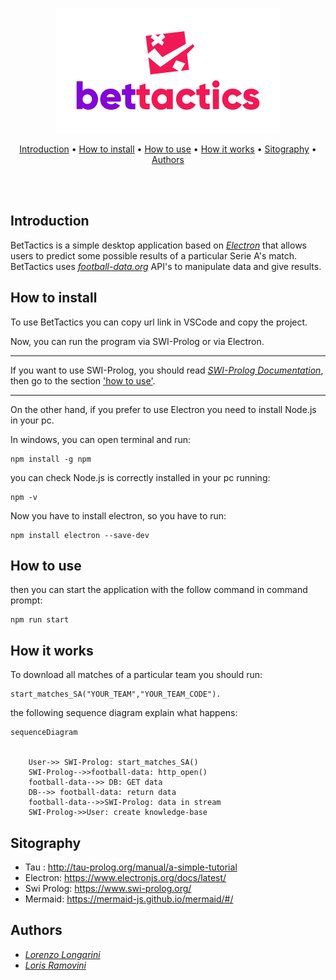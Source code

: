 <div>
<p align="center">
<img src="https://github.com/LorenzoLongarini/BetTactics/blob/main/prolog_py/logo.png">
</p>
<p align="center">
<a href="#Introduction">Introduction</a>&nbsp•
<a href="#How-to-install">How to install</a>&nbsp•
<a href="#How-to-use">How to use</a>&nbsp•
<a href="#How-it-works">How it works</a>&nbsp•
<a href="#Sitography">Sitography</a>&nbsp•
<a href="#Authors">Authors</a>

</p>
<br>
<br>
</div>


## Introduction
BetTactics is a simple desktop application based on [*Electron*](https://www.electronjs.org/docs/latest/) that allows users to predict some possible results of a particular Serie A's match. BetTactics uses [*football-data.org*](https://www.football-data.org/) API's to manipulate data and give results. 
## How to install
To use BetTactics you can copy url link in VSCode and copy the project. 

Now, you can run the program via SWI-Prolog or via Electron.


---
If you want to use SWI-Prolog, you should read [*SWI-Prolog Documentation*](https://www.swi-prolog.org/), then go to the section  <a href="#How-to-use">'how to use'</a>. 


---
On the other hand, if you prefer to use Electron you need to install Node.js in your pc. 

In windows, you can open terminal and run:
```
npm install -g npm
```
you can check Node.js is correctly installed in your pc running:
```
npm -v
```
Now you have to install electron, so you have to run:
```
npm install electron --save-dev
```
## How to use

then you can start the application with the follow command in command prompt:

```
npm run start
```
## How it works
To download all matches of a particular team you should run: 
```
start_matches_SA("YOUR_TEAM","YOUR_TEAM_CODE").
```
the following sequence diagram explain what happens:
```mermaid
sequenceDiagram
	

	User->> SWI-Prolog: start_matches_SA()
	SWI-Prolog-->>football-data: http_open()
	football-data-->> DB: GET data
	DB-->> football-data: return data
	football-data-->>SWI-Prolog: data in stream
	SWI-Prolog->>User: create knowledge-base
```
## Sitography
- Tau : http://tau-prolog.org/manual/a-simple-tutorial
- Electron: https://www.electronjs.org/docs/latest/
- Swi Prolog: https://www.swi-prolog.org/
- Mermaid: https://mermaid-js.github.io/mermaid/#/

## Authors
- [*Lorenzo Longarini*](https://github.com/LorenzoLongarini)
- [*Loris Ramovini*](https://github.com/lorisramovini)

